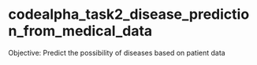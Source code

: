 # codealpha_task2_disease_prediction_from_medical_data
Objective: Predict the possibility of diseases based on patient data

